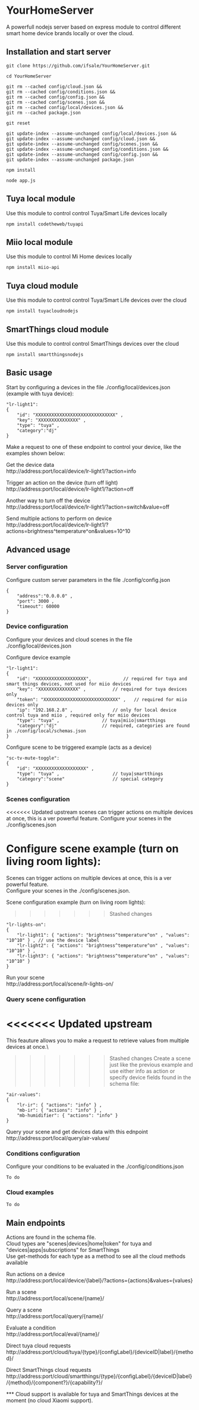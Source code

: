 # YourHomeServer

A powerfull nodejs server based on express module to control different smart home device brands locally or over the cloud.

## Installation and start server

```
git clone https://github.com/ifsale/YourHomeServer.git

cd YourHomeServer

git rm --cached config/cloud.json &&
git rm --cached config/conditions.json &&
git rm --cached config/config.json &&
git rm --cached config/scenes.json &&
git rm --cached config/local/devices.json &&
git rm --cached package.json

git reset

git update-index --assume-unchanged config/local/devices.json &&
git update-index --assume-unchanged config/cloud.json &&
git update-index --assume-unchanged config/scenes.json &&
git update-index --assume-unchanged config/conditions.json &&
git update-index --assume-unchanged config/config.json &&
git update-index --assume-unchanged package.json

npm install

node app.js

```

## Tuya local module
Use this module to control  control Tuya/Smart Life devices locally

```
npm install codetheweb/tuyapi
```

## Miio local module
Use this module to control Mi Home devices locally
```
npm install miio-api
```

## Tuya cloud module
Use this module to control  control Tuya/Smart Life devices over the cloud

```
npm install tuyacloudnodejs
```

## SmartThings cloud module
Use this module to control  control SmartThings devices over the cloud

```
npm install smartthingsnodejs
```

## Basic usage

Start by configuring a devices in the file ./config/local/devices.json (example with tuya device):
```
"lr-light1":
{	
	"id": "XXXXXXXXXXXXXXXXXXXXXXXXXXXXXX" ,
	"key": "XXXXXXXXXXXXXXX" ,												
	"type": "tuya" ,								
	"category":"dj" 								
}
```
Make a request to one of these endpoint to control your device, like the examples shown below:

Get the device data\
http://address:port/local/device/lr-light1/?action=info

Trigger an action on the device (turn off light)\
http://address:port/local/device/lr-light1/?action=off

Another way to turn off the device\
http://address:port/local/device/lr-light1/?action=switch&value=off

Send multiple actions to perform on device\
http://address:port/local/device/lr-light1/?actions=brightness^temperature^on&values=10^10


## Advanced usage

### Server configuration
Configure custom server parameters in the file ./config/config.json
```
{
	"address":"0.0.0.0" ,
	"port": 3000 ,
	"timeout": 60000
}
```

### Device configuration
Configure your devices and cloud scenes in the file ./config/local/devices.json

Configure device example
```
"lr-light1":
{
	"id": "XXXXXXXXXXXXXXXXXXX",			// required for tuya and smart things devices, not used for miio devices
	"key": "XXXXXXXXXXXXXXX" ,			// required for tuya devices only
	"token": "XXXXXXXXXXXXXXXXXXXXXXXXXXXX" ,	// required for miio devices only
	"ip": "192.168.2.8" ,				// only for local device control tuya and miio , required only for miio devices
	"type": "tuya" ,				// tuya|miio|smartthings
	"category":"dj" 				// required, categories are found in ./config/local/schemas.json
}
```
Configure scene to be triggered example (acts as a device)
```
"sc-tv-mute-toggle":
{
	"id": "XXXXXXXXXXXXXXXXXXX" ,
	"type": "tuya" ,					// tuya|smartthings
	"category":"scene"					// special category
}
```
### Scenes configuration

<<<<<<< Updated upstream
scenes can trigger actions on multiple devices at once, this is a ver powerful feature.
Configure your scenes in the ./config/scenes.json

Configure scene example (turn on living room lights):
=======
Scenes can trigger actions on multiple devices at once, this is a ver powerful feature.\
Configure your scenes in the ./config/scenes.json.

Scene configuration example (turn on living room lights):
>>>>>>> Stashed changes
```
"lr-lights-on":
{
	"lr-light1": { "actions": "brightness^temperature^on" , "values": "10^10" } , // use the device label
	"lr-light2": { "actions": "brightness^temperature^on" , "values": "10^10" } ,
	"lr-light3": { "actions": "brightness^temperature^on" , "values": "10^10" }
}
```
Run your scene\
http://address:port/local/scene/lr-lights-on/

### Query scene configuration

<<<<<<< Updated upstream
=======
This feauture allows you to make a request to retrieve values from multiple devices at once.\

>>>>>>> Stashed changes
Create a scene just like the previous example and use either info as action or specify device fields found in the schema file:
```
"air-values":
{
	"lr-ir": { "actions": "info" } ,
	"mb-ir": { "actions": "info" } , 
	"mb-humidifier": { "actions": "info" }
}
```
Query your scene and get devices data with this ednpoint\
http://address:port/local/query/air-values/

### Conditions configuration

Configure your conditions to be evaluated in the ./config/conditions.json
```
To do
```

### Cloud examples
```
To do
```

## Main endpoints

Actions are found in the schema file.\
Cloud types are "scenes|devices|home|token" for tuya and "devices|apps|subscriptions" for SmartThings\
Use get-methods for each type as a method to see all the cloud methods available

Run actions on a device\
http://address:port/local/device/{label}/?actions={actions}&values={values}

Run a scene\
http://address:port/local/scene/{name}/

Query a scene\
http://address:port/local/query/{name}/

Evaluate a condition\
http://address:port/local/eval/{name}/

Direct tuya cloud requests\
http://address:port/cloud/tuya/{type}/{configLabel}/{deviceID|label}/{method}/

Direct SmartThings cloud requests\
http://address:port/cloud/smartthings/{type}/{configLabel}/{deviceID|label}/{method}/{component?}/{capability?}/



*** Cloud support is available for tuya and SmartThings devices at the moment (no cloud Xiaomi support).
